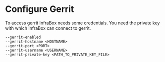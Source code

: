 # Configure Gerrit
To access gerrit InfraBox needs some credentials. You need the private key with which InfraBox can connect to gerrit.

    --gerrit-enabled
    --gerrit-hostname <HOSTNAME>
    --gerrit-port <PORT>
    --gerrit-username <USERNAME>
    --gerrit-private-key <PATH_TO_PRIVATE_KEY_FILE>
